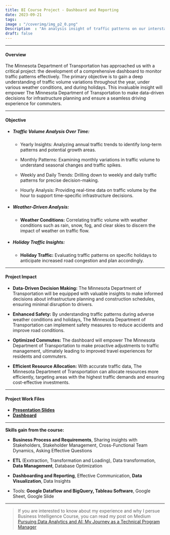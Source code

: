 ```yaml
---
title: BI Course Project - Dashboard and Reporting
date: 2023-09-21
tags: 
image : "/coverimg/img_p2_0.png"
Description  : "An analysis insight of traffic patterns on our interstate highways..."
draft: false
---
```


---

#### Overview
The Minnesota Department of Transportation has approached us with a critical project: the development of a comprehensive dashboard to monitor traffic patterns effectively. The primary objective is to gain a deep understanding of traffic volume variations throughout the year, under various weather conditions, and during holidays. This invaluable insight will empower The Minnesota Department of Transportation to make data-driven decisions for infrastructure planning and ensure a seamless driving experience for commuters.

---

#### Objective
- ##### Traffic Volume Analysis Over Time:

    - Yearly Insights: Analyzing annual traffic trends to identify long-term patterns and potential growth areas.

    - Monthly Patterns: Examining monthly variations in traffic volume to understand seasonal changes and traffic spikes.

    - Weekly and Daily Trends: Drilling down to weekly and daily traffic patterns for precise decision-making.

    - Hourly Analysis: Providing real-time data on traffic volume by the hour to support time-specific infrastructure decisions.


- ##### Weather-Driven Analysis:

    - **Weather Conditions:** Correlating traffic volume with weather conditions such as rain, snow, fog, and clear skies to discern the impact of weather on traffic flow.


- ##### Holiday Traffic Insights:

    - **Holiday Traffic:** Evaluating traffic patterns on specific holidays to anticipate increased road congestion and plan accordingly.

---

#### Project Impact
- **Data-Driven Decision Making:** The Minnesota Department of Transportation will be equipped with valuable insights to make informed decisions about infrastructure planning and construction schedules, ensuring minimal disruption to drivers.

- **Enhanced Safety:** By understanding traffic patterns during adverse weather conditions and holidays, The Minnesota Department of Transportation can implement safety measures to reduce accidents and improve road conditions.

- **Optimized Commutes:** The dashboard will empower The Minnesota Department of Transportation to make proactive adjustments to traffic management, ultimately leading to improved travel experiences for residents and commuters.

- **Efficient Resource Allocation:** With accurate traffic data, The Minnesota Department of Transportation can allocate resources more efficiently, targeting areas with the highest traffic demands and ensuring cost-effective investments.

---

#### Project Work Files
- [**Presentation Slides**](https://docs.google.com/presentation/d/1LX2D38BidOJPWxo8RNd9ykS8o-ImbaXQXV0Acq7fO1Q/edit?usp=sharing)
- [**Dashboard**](https://public.tableau.com/views/MinnesotaTrafficVolumeDashboard_16904147865170/MetroInterstateTrafficVolumeDashboard?:language=en-US&:display_count=n&:origin=viz_share_link)

---

**Skills gain from the course:**

- **Business Process and Requirements**, Sharing insights with Stakeholders, Stakeholder Management, Cross-Functional Team Dynamics, Asking Effective Questions

- **ETL** (Exxtraction, Transformation and Loading), Data transformation, **Data Management**, Database Optimization

- **Dashboarding and Reporting**, Effective Communication, **Data Visualization**, Data Insights

- Tools: **Google Dataflow and BigQuery, Tableau Software**, Google Sheet, Google Slide

---

> If you are interested to know about my experience and why I persue Business Intelligence Course, you can read my post on Medium [Pursuing Data Analytics and AI: My Journey as a Technical Program Manager](https://medium.com/@husara/pursuing-data-analytics-and-ai-my-journey-as-a-technical-program-manager-7a5e133e036f)